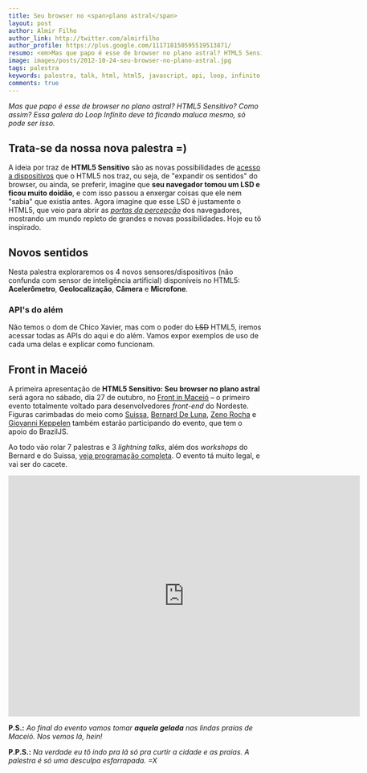 ```yaml
---
title: Seu browser no <span>plano astral</span>
layout: post
author: Almir Filho
author_link: http://twitter.com/almirfilho
author_profile: https://plus.google.com/111718150595519513871/
resumo: <em>Mas que papo é esse de browser no plano astral? HTML5 Sensitivo? Como assim? Essa galera do Loop Infinito deve tá ficando maluca mesmo, só pode ser isso.</em>
image: images/posts/2012-10-24-seu-browser-no-plano-astral.jpg
tags: palestra
keywords: palestra, talk, html, html5, javascript, api, loop, infinito, evento, acesso, dispositivos, web, astral, navegador, browser, plano, almir filho, caio gondim, lsd, sensitivo
comments: true
---
```


*Mas que papo é esse de browser no plano astral? HTML5 Sensitivo? Como assim?
Essa galera do Loop Infinito deve tá ficando maluca mesmo, só pode ser isso.*

## Trata-se da nossa nova **palestra** =)

A ideia por traz de **HTML5 Sensitivo** são as novas possibilidades de
[acesso a dispositivos](http://www.w3.org/html/logo/#device-access-desc)
que o HTML5 nos traz, ou seja, de "expandir os sentidos" do
browser, ou ainda, se preferir, imagine que **seu navegador tomou um LSD e ficou muito
doidão**, e com isso passou a enxergar coisas que ele nem "sabia" que existia antes.
Agora imagine que esse LSD é justamente o HTML5, que veio para abrir as
[*portas da percepção*](http://pt.wikipedia.org/wiki/As_Portas_da_Percep%C3%A7%C3%A3o)
dos navegadores, mostrando um mundo repleto de grandes e novas possibilidades.
Hoje eu tô inspirado.

## Novos sentidos

Nesta palestra exploraremos os 4 novos sensores/dispositivos (não confunda com sensor de inteligência artificial)
disponíveis no HTML5: **Acelerômetro**, **Geolocalização**, **Câmera** e **Microfone**.

### API's do além

Não temos o dom de Chico Xavier, mas com o poder do <del>LSD</del> HTML5, iremos acessar
todas as APIs do aqui e do além. Vamos expor exemplos de uso de cada uma delas e explicar
como funcionam.

## Front in Maceió

A primeira apresentação de **HTML5 Sensitivo: Seu browser no plano astral** será agora no
sábado, dia 27 de outubro, no [Front in Maceió](http://frontinmaceio.com.br) –
o primeiro evento totalmente voltado para desenvolvedores *front-end* do Nordeste.
Figuras carimbadas do meio como [Suissa](http://twitter.com/osuissa), [Bernard De Luna](http://twitter.com/bernarddeluna),
[Zeno Rocha](http://twitter.com/zenorocha) e [Giovanni Keppelen](http://twitter.com/Keppelen)
também estarão participando do evento, que tem o apoio do BrazilJS.

Ao todo vão rolar 7 palestras e 3 *lightning talks*, além dos
*workshops* do Bernard e do Suissa, [veja programação completa](http://frontinmaceio.com.br).
O evento tá muito legal, e vai ser do cacete.

<div class="img">
	<iframe width="700" height="480" src="http://www.youtube.com/embed/B9dSYgd5Elk" frameborder="0" allowfullscreen="allowfullscreen">&nbsp;</iframe>
</div>

**P.S.:** <em>Ao final do evento vamos tomar <strong>aquela gelada</strong> nas lindas praias de Maceió. Nos vemos lá, hein!</em>

**P.P.S.:** <em>Na verdade eu tô indo pra lá só pra curtir a cidade e as praias. A palestra é só uma desculpa esfarrapada. =X</em>